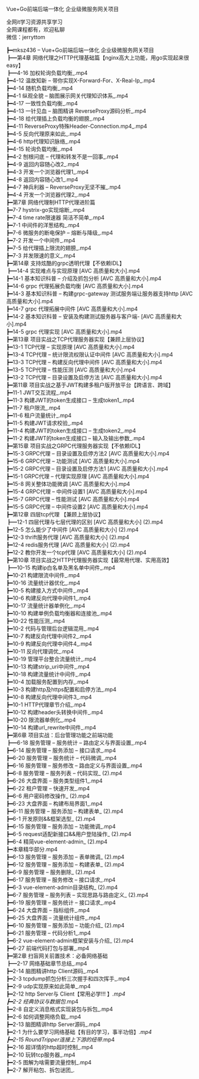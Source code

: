 Vue+Go前端后端一体化 企业级微服务网关项目

全网it学习资源共享学习<br>全网课程都有，欢迎私聊<br>微信：jerryttom<br>

┣━mksz436 – Vue+Go前端后端一体化 企业级微服务网关项目<br> ┣━第4章 网络代理之HTTP代理基础篇【nginx高大上功能，用go实现起来很easy】<br> ┣━4-16 加权轮询负载均衡_.mp4<br> ┣━4-12 温故知新 – 带你实现X-Forward-For、X-Real-Ip_.mp4<br> ┣━4-14 随机负载均衡_.mp4<br> ┣━4-1 纵观全貌 – 脑图展示网关代理知识体系_.mp4<br> ┣━4-17 一致性负载均衡_.mp4<br> ┣━4-13 一针见血 – 脑图精讲 ReverseProxy源码分析_.mp4<br> ┣━4-18 给代理插上负载均衡的翅膀_.mp4<br> ┣━4-11 ReverseProxy特殊Header-Connection.mp4_.mp4<br> ┣━4-5 反向代理原来如此_.mp4<br> ┣━4-6 http代理知识脉络_.mp4<br> ┣━4-15 轮询负载均衡_.mp4<br> ┣━4-2 刨根问底 – 代理和转发不是一回事_.mp4<br> ┣━4-9 返回内容随心改2_.mp4<br> ┣━4-3 开发一个浏览器代理1_.mp4<br> ┣━4-8 返回内容随心改1_.mp4<br> ┣━4-7 神兵利器 – ReverseProxy无坚不摧_.mp4<br> ┣━4-4 开发一个浏览器代理2_.mp4<br> ┣━第7章 网络代理制HTTP代理进阶篇<br> ┣━7-7 hystrix-go实现熔断_.mp4<br> ┣━7-4 time rate限速器 简洁不简单_.mp4<br> ┣━7-1 中间件的洋葱结构_.mp4<br> ┣━7-6 微服务的断电保护 – 熔断与降级_.mp4<br> ┣━7-2 开发一个中间件_.mp4<br> ┣━7-5 给代理插上限流的翅膀_.mp4<br> ┣━7-3 并发限速的意义_.mp4<br> ┣━第14章 支持炫酷的grpc透明代理【不依赖IDL】<br> ┣━14-4 实现难点与实现原理 [AVC 高质量和大小].mp4<br> ┣━14-1 基本知识科普 – 介绍及抓包分析 [AVC 高质量和大小].mp4<br> ┣━14-6 grpc 代理拓展负载均衡 [AVC 高质量和大小].mp4<br> ┣━14-3 基本知识科普 – 构建grpc-gateway 测试服务端让服务器支持http [AVC 高质量和大小].mp4<br> ┣━14-7 grpc 代理拓展中间件 [AVC 高质量和大小].mp4<br> ┣━14-2 基本知识科普 – 安装及构建测试服务器与客户端- [AVC 高质量和大小].mp4<br> ┣━14-5 grpc 代理实现 [AVC 高质量和大小].mp4<br> ┣━第13章 项目实战之TCP代理服务器实现【兼顾上层协议】<br> ┣━13-1 TCP代理 – 实现原理 [AVC 高质量和大小].mp4<br> ┣━13-4 TCP代理 – 统计限流权限认证中间件 [AVC 高质量和大小].mp4<br> ┣━13-3 TCP代理 – 构建反向代理中间件 [AVC 高质量和大小].mp4<br> ┣━13-5 TCP代理 – 性能压测 [AVC 高质量和大小].mp4<br> ┣━13-2 TCP代理 – 目录设置及启停方法 [AVC 高质量和大小].mp4<br> ┣━第11章 项目实战之基于JWT构建多租户版开放平台【跨语言、跨域】<br> ┣━11-1 JWT交互流程_.mp4<br> ┣━11-3 构建JWT的token生成接口 – 生成token1_.mp4<br> ┣━11-7 租户限流_.mp4<br> ┣━11-6 租户流量统计_.mp4<br> ┣━11-5 构建JWT请求校验_.mp4<br> ┣━11-4 构建JWT的token生成接口 – 生成token2_.mp4<br> ┣━11-2 构建JWT的token生成接口 – 输入及输出参数_.mp4<br> ┣━第15章 项目实战之GRPC代理服务器实现【不依赖IDL】<br> ┣━15-3 GRPC代理 – 目录设置及启停方法2 [AVC 高质量和大小].mp4<br> ┣━15-6 GRPC代理 – 功能测试 [AVC 高质量和大小].mp4<br> ┣━15-2 GRPC代理 – 目录设置及启停方法1 [AVC 高质量和大小].mp4<br> ┣━15-1 GRPC代理 – 代理实现原理 [AVC 高质量和大小].mp4<br> ┣━15-8 网关整体功能微调 [AVC 高质量和大小].mp4<br> ┣━15-4 GRPC代理 – 中间件设置1 [AVC 高质量和大小].mp4<br> ┣━15-7 GRPC代理 – 性能测试 [AVC 高质量和大小].mp4<br> ┣━15-5 GRPC代理 – 中间件设置2 [AVC 高质量和大小].mp4<br> ┣━第12章 四层tcp代理 【兼顾上层协议】<br> ┣━12-1 四层代理与七层代理的区别 [AVC 高质量和大小] (2).mp4<br> ┣━12-5 怎么能少了中间件 [AVC 高质量和大小] (2).mp4<br> ┣━12-3 thrift服务代理 [AVC 高质量和大小] (2).mp4<br> ┣━12-4 redis服务代理 [AVC 高质量和大小] (2).mp4<br> ┣━12-2 教你开发一个tcp代理 [AVC 高质量和大小] (2).mp4<br> ┣━第10章 项目实战之HTTP代理服务器实现【最常用代理、实用高效】<br> ┣━10-15 构建ip白名单及黑名单中间件_.mp4<br> ┣━10-21 构建限流中间件_.mp4<br> ┣━10-16 流量统计器优化_.mp4<br> ┣━10-5 构建接入方式中间件_.mp4<br> ┣━10-6 构建反向代理中间件1_.mp4<br> ┣━10-17 流量统计器单例化_.mp4<br> ┣━10-10 构建单例负载均衡器和连接池_.mp4<br> ┣━10-22 性能压测_.mp4<br> ┣━10-2 代码与管理后台逻辑混用_.mp4<br> ┣━10-7 构建反向代理中间件2_.mp4<br> ┣━10-9 构建反向代理中间件4_.mp4<br> ┣━10-11 反向代理调优_.mp4<br> ┣━10-19 管理平台整合流量统计_.mp4<br> ┣━10-13 构建strip_uri中间件_.mp4<br> ┣━10-18 构建流量统计中间件_.mp4<br> ┣━10-4 加载服务配置到内存_.mp4<br> ┣━10-3 构建http及https配置和启停方法_.mp4<br> ┣━10-8 构建反向代理中间件3_.mp4<br> ┣━10-1 HTTP代理章节介绍_.mp4<br> ┣━10-12 构建header头转换中间件_.mp4<br> ┣━10-20 限流器单例化_.mp4<br> ┣━10-14 构建url_rewrite中间件_.mp4<br> ┣━第6章 项目实战：后台管理功能之前端功能<br> ┣━6-18 服务管理 – 服务统计 – 路由定义与界面设置_.mp4<br> ┣━6-14 服务管理 – 服务添加 – 接口请求_.mp4<br> ┣━6-20 服务管理 – 服务统计 – 代码微调_.mp4<br> ┣━6-16 服务管理 – 服务修改 – 路由定义与界面设置_.mp4<br> ┣━6-8 服务管理 – 服务列表 – 代码实现_ (2).mp4<br> ┣━6-26 大盘界面 – 服务类型组件1_.mp4<br> ┣━6-22 租户管理 – 快速开发_.mp4<br> ┣━6-6 用户密码修改操作_ (2).mp4<br> ┣━6-23 大盘界面 – 构建布局界面1_.mp4<br> ┣━6-11 服务管理 – 服务添加 – 构建表单_ (2).mp4<br> ┣━6-1 开发原则&amp;&amp;框架选型_ (2).mp4<br> ┣━6-15 服务管理 – 服务添加 – 功能微调_.mp4<br> ┣━6-5 request适配新接口&amp;&amp;用户登陆操作_ (2).mp4<br> ┣━6-4 精简vue-element-admin_ (2).mp4<br> ┣━本章精华部分.mp4<br> ┣━6-13 服务管理 – 服务添加 – 表单微调_ (2).mp4<br> ┣━6-12 服务管理 – 服务添加 – 构建表单_ (2).mp4<br> ┣━6-9 服务管理 – 服务删除_ (2).mp4<br> ┣━6-17 服务管理 – 服务修改 – 接口请求_.mp4<br> ┣━6-3 vue-element-admin目录结构_ (2).mp4<br> ┣━6-7 服务管理 – 服务列表 – 实现思路与路由定义_ (2).mp4<br> ┣━6-19 服务管理 – 服务统计 – 接口请求_.mp4<br> ┣━6-24 大盘界面 – 指标组件_.mp4<br> ┣━6-25 大盘界面 – 流量统计组件_.mp4<br> ┣━6-10 服务管理 – 服务添加 – 功能介绍_ (2).mp4<br> ┣━6-21 服务管理 – 代码分析1_.mp4<br> ┣━6-2 vue-element-admin框架安装与介绍_ (2).mp4<br> ┣━6-27 前端代码打包与部署_.mp4<br> ┣━第2章 扫盲网关前置技术：必备网络基础<br> ┣━2-17 网络基础章节总结_.mp4<br> ┣━2-14 脑图精讲http Client源码_.mp4<br> ┣━2-3 tcpdump抓包分析三次握手和四次挥手_.mp4<br> ┣━2-9 udp实现原来如此简单_.mp4<br> ┣━2-12 http Server与 Client【常用必学!!! 】_.mp4<br> ┣━2-2 经典协议与数据包_.mp4<br> ┣━2-8 自定义消息格式实现装包与拆包_.mp4<br> ┣━2-6 如何调整网络负载_.mp4<br> ┣━2-13 脑图精讲http Server源码_.mp4<br> ┣━2-1 为什么要学习网络基础【有目的学习，事半功倍】_.mp4<br> ┣━2-15 RoundTripper连接上下游的纽带_.mp4<br> ┣━2-16 超详情的http超时控制_.mp4<br> ┣━2-10 玩转tcp服务器_.mp4<br> ┣━2-5 图解为啥需要流量控制_.mp4<br> ┣━2-7 解开粘包、拆包谜团_.